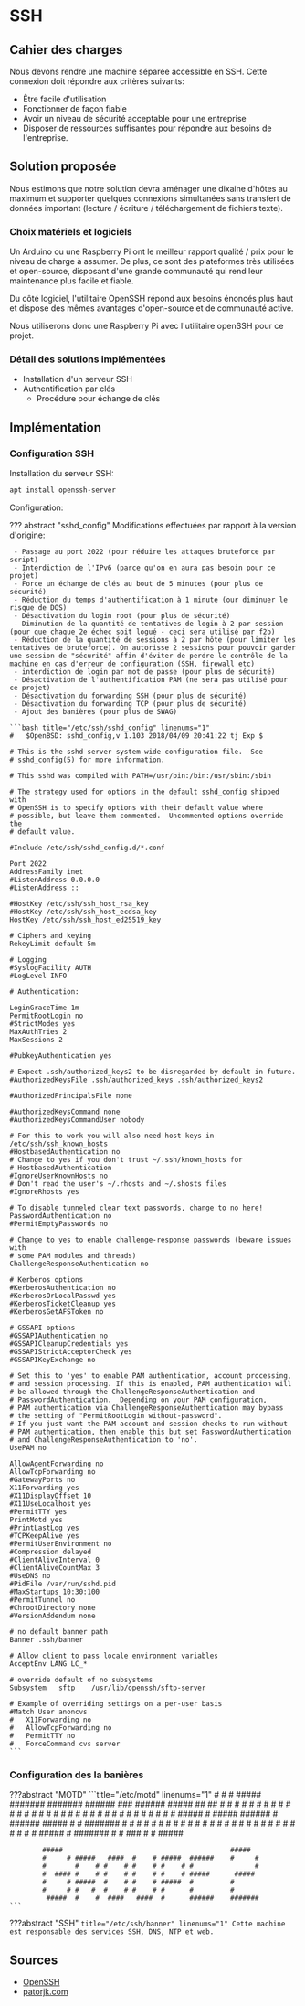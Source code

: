 # SSH

## Cahier des charges

Nous devons rendre une machine séparée accessible en SSH.
Cette connexion doit répondre aux critères suivants:

 - Être facile d'utilisation
 - Fonctionner de façon fiable
 - Avoir un niveau de sécurité acceptable pour une entreprise
 - Disposer de ressources suffisantes pour répondre aux besoins de l'entreprise.

## Solution proposée

Nous estimons que notre solution devra aménager une dixaine d'hôtes au maximum et supporter quelques connexions simultanées sans transfert de données important (lecture / écriture / téléchargement de fichiers texte).

### Choix matériels et logiciels

Un Arduino ou une Raspberry Pi ont le meilleur rapport qualité / prix pour le niveau de charge à assumer.
De plus, ce sont des plateformes très utilisées et open-source, disposant d'une grande communauté qui rend leur maintenance plus facile et fiable.

Du côté logiciel, l'utilitaire OpenSSH répond aux besoins énoncés plus haut et dispose des mêmes avantages d'open-source et de communauté active.

Nous utiliserons donc une Raspberry Pi avec l'utilitaire openSSH pour ce projet.

### Détail des solutions implémentées

 - Installation d'un serveur SSH
 - Authentification par clés
     - Procédure pour échange de clés

## Implémentation

### Configuration SSH

Installation du serveur SSH:

```bash
apt install openssh-server
```

Configuration:

??? abstract "sshd_config"
    Modifications effectuées par rapport à la version d'origine:

     - Passage au port 2022 (pour réduire les attaques bruteforce par script)
     - Interdiction de l'IPv6 (parce qu'on en aura pas besoin pour ce projet)
     - Force un échange de clés au bout de 5 minutes (pour plus de sécurité)
     - Réduction du temps d'authentification à 1 minute (our diminuer le risque de DOS)
     - Désactivation du login root (pour plus de sécurité)
     - Diminution de la quantité de tentatives de login à 2 par session (pour que chaque 2e échec soit logué - ceci sera utilisé par f2b)
     - Réduction de la quantité de sessions à 2 par hôte (pour limiter les tentatives de bruteforce). On autorisse 2 sessions pour pouvoir garder une session de "sécurité" affin d'éviter de perdre le contrôle de la machine en cas d'erreur de configuration (SSH, firewall etc)
     - interdiction de login par mot de passe (pour plus de sécurité)
     - Désactivation de l'authentification PAM (ne sera pas utilisé pour ce projet)
     - Désactivation du forwarding SSH (pour plus de sécurité)
     - Désactivation du forwarding TCP (pour plus de sécurité)
     - Ajout des banières (pour plus de SWAG)

    ```bash title="/etc/ssh/sshd_config" linenums="1"
    #	$OpenBSD: sshd_config,v 1.103 2018/04/09 20:41:22 tj Exp $

    # This is the sshd server system-wide configuration file.  See
    # sshd_config(5) for more information.

    # This sshd was compiled with PATH=/usr/bin:/bin:/usr/sbin:/sbin

    # The strategy used for options in the default sshd_config shipped with
    # OpenSSH is to specify options with their default value where
    # possible, but leave them commented.  Uncommented options override the
    # default value.

    #Include /etc/ssh/sshd_config.d/*.conf

    Port 2022
    AddressFamily inet
    #ListenAddress 0.0.0.0
    #ListenAddress ::

    #HostKey /etc/ssh/ssh_host_rsa_key
    #HostKey /etc/ssh/ssh_host_ecdsa_key
    HostKey /etc/ssh/ssh_host_ed25519_key

    # Ciphers and keying
    RekeyLimit default 5m

    # Logging
    #SyslogFacility AUTH
    #LogLevel INFO

    # Authentication:

    LoginGraceTime 1m
    PermitRootLogin no
    #StrictModes yes
    MaxAuthTries 2
    MaxSessions 2

    #PubkeyAuthentication yes

    # Expect .ssh/authorized_keys2 to be disregarded by default in future.
    #AuthorizedKeysFile	.ssh/authorized_keys .ssh/authorized_keys2

    #AuthorizedPrincipalsFile none

    #AuthorizedKeysCommand none
    #AuthorizedKeysCommandUser nobody

    # For this to work you will also need host keys in /etc/ssh/ssh_known_hosts
    #HostbasedAuthentication no
    # Change to yes if you don't trust ~/.ssh/known_hosts for
    # HostbasedAuthentication
    #IgnoreUserKnownHosts no
    # Don't read the user's ~/.rhosts and ~/.shosts files
    #IgnoreRhosts yes

    # To disable tunneled clear text passwords, change to no here!
    PasswordAuthentication no
    #PermitEmptyPasswords no

    # Change to yes to enable challenge-response passwords (beware issues with
    # some PAM modules and threads)
    ChallengeResponseAuthentication no

    # Kerberos options
    #KerberosAuthentication no
    #KerberosOrLocalPasswd yes
    #KerberosTicketCleanup yes
    #KerberosGetAFSToken no

    # GSSAPI options
    #GSSAPIAuthentication no
    #GSSAPICleanupCredentials yes
    #GSSAPIStrictAcceptorCheck yes
    #GSSAPIKeyExchange no

    # Set this to 'yes' to enable PAM authentication, account processing,
    # and session processing. If this is enabled, PAM authentication will
    # be allowed through the ChallengeResponseAuthentication and
    # PasswordAuthentication.  Depending on your PAM configuration,
    # PAM authentication via ChallengeResponseAuthentication may bypass
    # the setting of "PermitRootLogin without-password".
    # If you just want the PAM account and session checks to run without
    # PAM authentication, then enable this but set PasswordAuthentication
    # and ChallengeResponseAuthentication to 'no'.
    UsePAM no

    AllowAgentForwarding no
    AllowTcpForwarding no
    #GatewayPorts no
    X11Forwarding yes
    #X11DisplayOffset 10
    #X11UseLocalhost yes
    #PermitTTY yes
    PrintMotd yes
    #PrintLastLog yes
    #TCPKeepAlive yes
    #PermitUserEnvironment no
    #Compression delayed
    #ClientAliveInterval 0
    #ClientAliveCountMax 3
    #UseDNS no
    #PidFile /var/run/sshd.pid
    #MaxStartups 10:30:100
    #PermitTunnel no
    #ChrootDirectory none
    #VersionAddendum none

    # no default banner path
    Banner .ssh/banner

    # Allow client to pass locale environment variables
    AcceptEnv LANG LC_*

    # override default of no subsystems
    Subsystem	sftp	/usr/lib/openssh/sftp-server

    # Example of overriding settings on a per-user basis
    #Match User anoncvs
    #	X11Forwarding no
    #	AllowTcpForwarding no
    #	PermitTTY no
    #	ForceCommand cvs server
    ```

### Configuration des la banières

???abstract "MOTD"
    ```title="/etc/motd" linenums="1"
    #     #    #     #####  ####### ####### ######     ### ######   #####
    ##   ##   # #   #     #    #    #       #     #     #  #     # #     #
    # # # #  #   #  #          #    #       #     #     #  #     # #
    #  #  # #     #  #####     #    #####   ######      #  ######   #####
    #     # #######       #    #    #       #   #       #  #   #         #
    #     # #     # #     #    #    #       #    #      #  #    #  #     #
    #     # #     #  #####     #    ####### #     #    ### #     #  #####

            #####                                         #####
            #     # #####   ####  #    # #####  ######    #     #
            #       #    # #    # #    # #    # #               #
            #  #### #    # #    # #    # #    # #####      #####
            #     # #####  #    # #    # #####  #         #
            #     # #   #  #    # #    # #      #         #
             #####  #    #  ####   ####  #      ######    #######
    ```

???abstract "SSH"
    ```title="/etc/ssh/banner" linenums="1"
    Cette machine est responsable des services SSH, DNS, NTP et web.
    ```

## Sources

 - [OpenSSH](https://www.openssh.com/)
 - [patorjk.com](http://www.patorjk.com/software/taag/)
